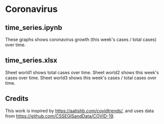 # Coronavirus

## time_series.ipynb 
These graphs shows coronavirus growth (this week's cases / total cases) over time. 

## time_series.xlsx
Sheet world1 shows total cases over time. 
Sheet world2 shows this week's cases over time. 
Sheet world3 shows this week's cases / total cases over time. 

## Credits
This work is inspired by https://aatishb.com/covidtrends/, and uses data from https://github.com/CSSEGISandData/COVID-19. 
